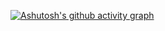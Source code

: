[![Ashutosh's github activity graph](https://github-readme-activity-graph.vercel.app/graph?username=OMATTECHH&bg_color=000000&color=FFE088C&line=594126&point=0a855c&area=true&hide_border=true)](https://github.com/ashutosh00710/github-readme-activity-graph)
